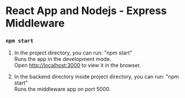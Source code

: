 # React App and Nodejs - Express Middleware

### `npm start`

1. In the project directory, you can run: "npm start"\
Runs the app in the development mode.\
Open [http://localhost:3000](http://localhost:3000) to view it in the browser.

2. In the backend directory inside project directory, you can run: "npm start"\
Runs the middleware app on port 5000.



